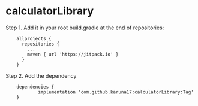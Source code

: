 # calculatorLibrary

Step 1. Add it in your root build.gradle at the end of repositories:

        allprojects {
          repositories {
            ...
            maven { url 'https://jitpack.io' }
          }
        }
Step 2. Add the dependency

        dependencies {
                implementation 'com.github.karuna17:calculatorLibrary:Tag'
        }
